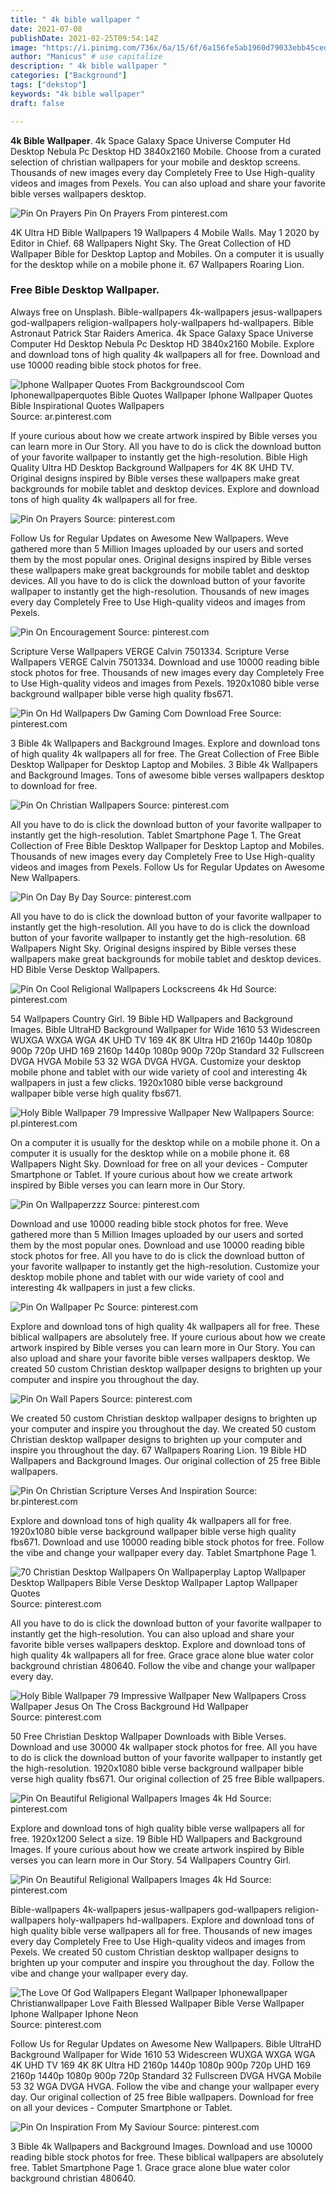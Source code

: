 ```yaml
---
title: " 4k bible wallpaper "
date: 2021-07-08
publishDate: 2021-02-25T09:54:14Z
image: "https://i.pinimg.com/736x/6a/15/6f/6a156fe5ab1960d79033ebb45ced0ac5.jpg"
author: "Manicus" # use capitalize
description: " 4k bible wallpaper "
categories: ["Background"]
tags: ["dekstop"]
keywords: "4k bible wallpaper"
draft: false

---
```



**4k Bible Wallpaper**. 4k Space Galaxy Space Universe Computer Hd Desktop Nebula Pc Desktop HD 3840x2160 Mobile. Choose from a curated selection of christian wallpapers for your mobile and desktop screens. Thousands of new images every day Completely Free to Use High-quality videos and images from Pexels. You can also upload and share your favorite bible verses wallpapers desktop.

![Pin On Prayers](https://i.pinimg.com/originals/d9/fa/8d/d9fa8df39048173422db525ce7772866.png "Pin On Prayers")
Pin On Prayers From pinterest.com


4K Ultra HD Bible Wallpapers 19 Wallpapers 4 Mobile Walls. May 1 2020 by Editor in Chief. 68 Wallpapers Night Sky. The Great Collection of HD Wallpaper Bible for Desktop Laptop and Mobiles. On a computer it is usually for the desktop while on a mobile phone it. 67 Wallpapers Roaring Lion.

### Free Bible Desktop Wallpaper.

Always free on Unsplash. Bible-wallpapers 4k-wallpapers jesus-wallpapers god-wallpapers religion-wallpapers holy-wallpapers hd-wallpapers. Bible Astronaut Patrick Star Raiders America. 4k Space Galaxy Space Universe Computer Hd Desktop Nebula Pc Desktop HD 3840x2160 Mobile. Explore and download tons of high quality 4k wallpapers all for free. Download and use 10000 reading bible stock photos for free.


![Iphone Wallpaper Quotes From Backgroundscool Com Iphonewallpaperquotes Bible Quotes Wallpaper Iphone Wallpaper Quotes Bible Inspirational Quotes Wallpapers](https://i.pinimg.com/564x/c8/19/f7/c819f7151685908151714ec93c7d74e4.jpg "Iphone Wallpaper Quotes From Backgroundscool Com Iphonewallpaperquotes Bible Quotes Wallpaper Iphone Wallpaper Quotes Bible Inspirational Quotes Wallpapers")
Source: ar.pinterest.com

If youre curious about how we create artwork inspired by Bible verses you can learn more in Our Story. All you have to do is click the download button of your favorite wallpaper to instantly get the high-resolution. Bible High Quality Ultra HD Desktop Background Wallpapers for 4K 8K UHD TV. Original designs inspired by Bible verses these wallpapers make great backgrounds for mobile tablet and desktop devices. Explore and download tons of high quality 4k wallpapers all for free.

![Pin On Prayers](https://i.pinimg.com/originals/d9/fa/8d/d9fa8df39048173422db525ce7772866.png "Pin On Prayers")
Source: pinterest.com

Follow Us for Regular Updates on Awesome New Wallpapers. Weve gathered more than 5 Million Images uploaded by our users and sorted them by the most popular ones. Original designs inspired by Bible verses these wallpapers make great backgrounds for mobile tablet and desktop devices. All you have to do is click the download button of your favorite wallpaper to instantly get the high-resolution. Thousands of new images every day Completely Free to Use High-quality videos and images from Pexels.

![Pin On Encouragement](https://i.pinimg.com/originals/a3/6a/c5/a36ac55cef8ec7ea0e3d041ead921b90.jpg "Pin On Encouragement")
Source: pinterest.com

Scripture Verse Wallpapers VERGE Calvin 7501334. Scripture Verse Wallpapers VERGE Calvin 7501334. Download and use 10000 reading bible stock photos for free. Thousands of new images every day Completely Free to Use High-quality videos and images from Pexels. 1920x1080 bible verse background wallpaper bible verse high quality fbs671.

![Pin On Hd Wallpapers Dw Gaming Com Download Free](https://i.pinimg.com/originals/c3/d3/17/c3d317467ac9811ecf6b58fd3b466c64.jpg "Pin On Hd Wallpapers Dw Gaming Com Download Free")
Source: pinterest.com

3 Bible 4k Wallpapers and Background Images. Explore and download tons of high quality 4k wallpapers all for free. The Great Collection of Free Bible Desktop Wallpaper for Desktop Laptop and Mobiles. 3 Bible 4k Wallpapers and Background Images. Tons of awesome bible verses wallpapers desktop to download for free.

![Pin On Christian Wallpapers](https://i.pinimg.com/originals/32/56/44/3256440a28eab166616c7c5f206234ef.png "Pin On Christian Wallpapers")
Source: pinterest.com

All you have to do is click the download button of your favorite wallpaper to instantly get the high-resolution. Tablet Smartphone Page 1. The Great Collection of Free Bible Desktop Wallpaper for Desktop Laptop and Mobiles. Thousands of new images every day Completely Free to Use High-quality videos and images from Pexels. Follow Us for Regular Updates on Awesome New Wallpapers.

![Pin On Day By Day](https://i.pinimg.com/originals/05/3e/3d/053e3d96af569dac1c47a562cd5df1ac.png "Pin On Day By Day")
Source: pinterest.com

All you have to do is click the download button of your favorite wallpaper to instantly get the high-resolution. All you have to do is click the download button of your favorite wallpaper to instantly get the high-resolution. 68 Wallpapers Night Sky. Original designs inspired by Bible verses these wallpapers make great backgrounds for mobile tablet and desktop devices. HD Bible Verse Desktop Wallpapers.

![Pin On Cool Religional Wallpapers Lockscreens 4k Hd](https://i.pinimg.com/474x/87/85/39/8785399f46dca8bea92bd44c70fc7630.jpg "Pin On Cool Religional Wallpapers Lockscreens 4k Hd")
Source: pinterest.com

54 Wallpapers Country Girl. 19 Bible HD Wallpapers and Background Images. Bible UltraHD Background Wallpaper for Wide 1610 53 Widescreen WUXGA WXGA WGA 4K UHD TV 169 4K 8K Ultra HD 2160p 1440p 1080p 900p 720p UHD 169 2160p 1440p 1080p 900p 720p Standard 32 Fullscreen DVGA HVGA Mobile 53 32 WGA DVGA HVGA. Customize your desktop mobile phone and tablet with our wide variety of cool and interesting 4k wallpapers in just a few clicks. 1920x1080 bible verse background wallpaper bible verse high quality fbs671.

![Holy Bible Wallpaper 79 Impressive Wallpaper New Wallpapers](https://i.pinimg.com/originals/f3/ed/d9/f3edd95fa6d4f9a97020f248922a474e.jpg "Holy Bible Wallpaper 79 Impressive Wallpaper New Wallpapers")
Source: pl.pinterest.com

On a computer it is usually for the desktop while on a mobile phone it. On a computer it is usually for the desktop while on a mobile phone it. 68 Wallpapers Night Sky. Download for free on all your devices - Computer Smartphone or Tablet. If youre curious about how we create artwork inspired by Bible verses you can learn more in Our Story.

![Pin On Wallpaperzzz](https://i.pinimg.com/originals/cc/6c/0f/cc6c0f60ca99abc6169760adc7c7178d.jpg "Pin On Wallpaperzzz")
Source: pinterest.com

Download and use 10000 reading bible stock photos for free. Weve gathered more than 5 Million Images uploaded by our users and sorted them by the most popular ones. Download and use 10000 reading bible stock photos for free. All you have to do is click the download button of your favorite wallpaper to instantly get the high-resolution. Customize your desktop mobile phone and tablet with our wide variety of cool and interesting 4k wallpapers in just a few clicks.

![Pin On Wallpaper Pc](https://i.pinimg.com/originals/71/04/6f/71046f2730e01f730e4d599b8562b3a2.jpg "Pin On Wallpaper Pc")
Source: pinterest.com

Explore and download tons of high quality 4k wallpapers all for free. These biblical wallpapers are absolutely free. If youre curious about how we create artwork inspired by Bible verses you can learn more in Our Story. You can also upload and share your favorite bible verses wallpapers desktop. We created 50 custom Christian desktop wallpaper designs to brighten up your computer and inspire you throughout the day.

![Pin On Wall Papers](https://i.pinimg.com/originals/2a/44/ae/2a44aebc55d3af57ae80c74fda3f4f75.jpg "Pin On Wall Papers")
Source: pinterest.com

We created 50 custom Christian desktop wallpaper designs to brighten up your computer and inspire you throughout the day. We created 50 custom Christian desktop wallpaper designs to brighten up your computer and inspire you throughout the day. 67 Wallpapers Roaring Lion. 19 Bible HD Wallpapers and Background Images. Our original collection of 25 free Bible wallpapers.

![Pin On Christian Scripture Verses And Inspiration](https://i.pinimg.com/736x/46/07/50/460750949c437a671c959f7fd88e4ab5.jpg "Pin On Christian Scripture Verses And Inspiration")
Source: br.pinterest.com

Explore and download tons of high quality 4k wallpapers all for free. 1920x1080 bible verse background wallpaper bible verse high quality fbs671. Download and use 10000 reading bible stock photos for free. Follow the vibe and change your wallpaper every day. Tablet Smartphone Page 1.

![70 Christian Desktop Wallpapers On Wallpaperplay Laptop Wallpaper Desktop Wallpapers Bible Verse Desktop Wallpaper Laptop Wallpaper Quotes](https://i.pinimg.com/originals/a8/fb/19/a8fb199954278ad861be7131fe4082e1.jpg "70 Christian Desktop Wallpapers On Wallpaperplay Laptop Wallpaper Desktop Wallpapers Bible Verse Desktop Wallpaper Laptop Wallpaper Quotes")
Source: pinterest.com

All you have to do is click the download button of your favorite wallpaper to instantly get the high-resolution. You can also upload and share your favorite bible verses wallpapers desktop. Explore and download tons of high quality 4k wallpapers all for free. Grace grace alone blue water color background christian 480640. Follow the vibe and change your wallpaper every day.

![Holy Bible Wallpaper 79 Impressive Wallpaper New Wallpapers Cross Wallpaper Jesus On The Cross Background Hd Wallpaper](https://i.pinimg.com/originals/66/3e/30/663e30004c554a1feac7696eaedb9c00.jpg "Holy Bible Wallpaper 79 Impressive Wallpaper New Wallpapers Cross Wallpaper Jesus On The Cross Background Hd Wallpaper")
Source: pinterest.com

50 Free Christian Desktop Wallpaper Downloads with Bible Verses. Download and use 30000 4k wallpaper stock photos for free. All you have to do is click the download button of your favorite wallpaper to instantly get the high-resolution. 1920x1080 bible verse background wallpaper bible verse high quality fbs671. Our original collection of 25 free Bible wallpapers.

![Pin On Beautiful Religional Wallpapers Images 4k Hd](https://i.pinimg.com/736x/c4/d1/5c/c4d15c05dcb6d7caa00cd676df350bde.jpg "Pin On Beautiful Religional Wallpapers Images 4k Hd")
Source: pinterest.com

Explore and download tons of high quality bible verse wallpapers all for free. 1920x1200 Select a size. 19 Bible HD Wallpapers and Background Images. If youre curious about how we create artwork inspired by Bible verses you can learn more in Our Story. 54 Wallpapers Country Girl.

![Pin On Beautiful Religional Wallpapers Images 4k Hd](https://i.pinimg.com/736x/a7/5a/e1/a75ae19b3b3e75f6ba8604614c405a8e.jpg "Pin On Beautiful Religional Wallpapers Images 4k Hd")
Source: pinterest.com

Bible-wallpapers 4k-wallpapers jesus-wallpapers god-wallpapers religion-wallpapers holy-wallpapers hd-wallpapers. Explore and download tons of high quality bible verse wallpapers all for free. Thousands of new images every day Completely Free to Use High-quality videos and images from Pexels. We created 50 custom Christian desktop wallpaper designs to brighten up your computer and inspire you throughout the day. Follow the vibe and change your wallpaper every day.

![The Love Of God Wallpapers Elegant Wallpaper Iphonewallpaper Christianwallpaper Love Faith Blessed Wallpaper Bible Verse Wallpaper Iphone Wallpaper Iphone Neon](https://i.pinimg.com/originals/bd/69/a3/bd69a3ae8f6d7ee44a22e3b4bde0ae98.jpg "The Love Of God Wallpapers Elegant Wallpaper Iphonewallpaper Christianwallpaper Love Faith Blessed Wallpaper Bible Verse Wallpaper Iphone Wallpaper Iphone Neon")
Source: pinterest.com

Follow Us for Regular Updates on Awesome New Wallpapers. Bible UltraHD Background Wallpaper for Wide 1610 53 Widescreen WUXGA WXGA WGA 4K UHD TV 169 4K 8K Ultra HD 2160p 1440p 1080p 900p 720p UHD 169 2160p 1440p 1080p 900p 720p Standard 32 Fullscreen DVGA HVGA Mobile 53 32 WGA DVGA HVGA. Follow the vibe and change your wallpaper every day. Our original collection of 25 free Bible wallpapers. Download for free on all your devices - Computer Smartphone or Tablet.

![Pin On Inspiration From My Saviour](https://i.pinimg.com/736x/6a/15/6f/6a156fe5ab1960d79033ebb45ced0ac5.jpg "Pin On Inspiration From My Saviour")
Source: pinterest.com

3 Bible 4k Wallpapers and Background Images. Download and use 10000 reading bible stock photos for free. These biblical wallpapers are absolutely free. Tablet Smartphone Page 1. Grace grace alone blue water color background christian 480640.

